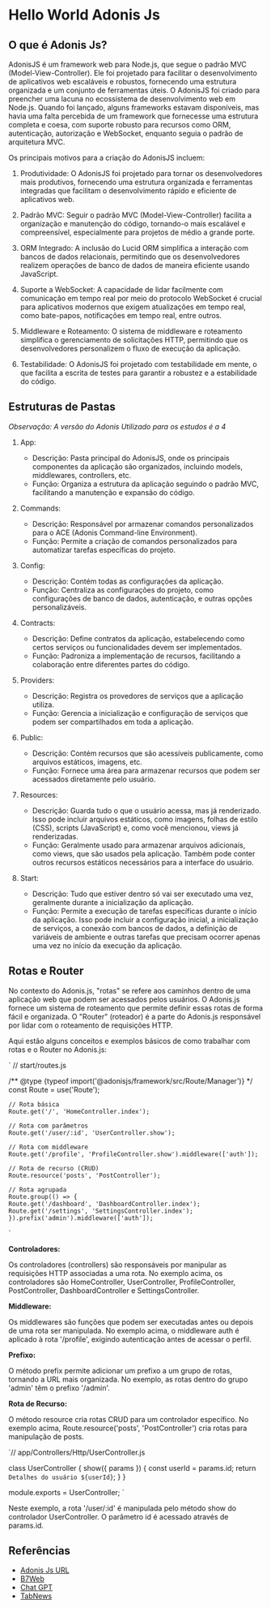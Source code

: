 # Hello World Adonis Js

## O que é Adonis Js?

AdonisJS é um framework web para Node.js, que segue o padrão MVC (Model-View-Controller). Ele foi projetado para facilitar o desenvolvimento de aplicativos web escaláveis e robustos, fornecendo uma estrutura organizada e um conjunto de ferramentas úteis. O AdonisJS foi criado para preencher uma lacuna no ecossistema de desenvolvimento web em Node.js. Quando foi lançado, alguns frameworks estavam disponíveis, mas havia uma falta percebida de um framework que fornecesse uma estrutura completa e coesa, com suporte robusto para recursos como ORM, autenticação, autorização e WebSocket, enquanto seguia o padrão de arquitetura MVC.

Os principais motivos para a criação do AdonisJS incluem:

1. Produtividade: O AdonisJS foi projetado para tornar os desenvolvedores mais produtivos, fornecendo uma estrutura organizada e ferramentas integradas que facilitam o desenvolvimento rápido e eficiente de aplicativos web.

2. Padrão MVC: Seguir o padrão MVC (Model-View-Controller) facilita a organização e manutenção do código, tornando-o mais escalável e compreensível, especialmente para projetos de médio a grande porte.

3. ORM Integrado: A inclusão do Lucid ORM simplifica a interação com bancos de dados relacionais, permitindo que os desenvolvedores realizem operações de banco de dados de maneira eficiente usando JavaScript.

4. Suporte a WebSocket: A capacidade de lidar facilmente com comunicação em tempo real por meio do protocolo WebSocket é crucial para aplicativos modernos que exigem atualizações em tempo real, como bate-papos, notificações em tempo real, entre outros.

5. Middleware e Roteamento: O sistema de middleware e roteamento simplifica o gerenciamento de solicitações HTTP, permitindo que os desenvolvedores personalizem o fluxo de execução da aplicação.

6. Testabilidade: O AdonisJS foi projetado com testabilidade em mente, o que facilita a escrita de testes para garantir a robustez e a estabilidade do código.

## Estruturas de Pastas

*Observação: A versão do Adonis Utilizado para os estudos é a 4*

1. App:
    - Descrição: Pasta principal do AdonisJS, onde os principais componentes da aplicação são organizados, incluindo models, middlewares, controllers, etc.
    - Função: Organiza a estrutura da aplicação seguindo o padrão MVC, facilitando a manutenção e expansão do código.

2. Commands:
    - Descrição: Responsável por armazenar comandos personalizados para o ACE (Adonis Command-line Environment).
    - Função: Permite a criação de comandos personalizados para automatizar tarefas específicas do projeto.

3. Config:
    - Descrição: Contém todas as configurações da aplicação.
    - Função: Centraliza as configurações do projeto, como configurações de banco de dados, autenticação, e outras opções personalizáveis.

4. Contracts:
    - Descrição: Define contratos da aplicação, estabelecendo como certos serviços ou funcionalidades devem ser implementados.
    - Função: Padroniza a implementação de recursos, facilitando a colaboração entre diferentes partes do código.

5. Providers:
    - Descrição: Registra os provedores de serviços que a aplicação utiliza.
    - Função: Gerencia a inicialização e configuração de serviços que podem ser compartilhados em toda a aplicação.

6. Public:
    - Descrição: Contém recursos que são acessíveis publicamente, como arquivos estáticos, imagens, etc.
    - Função: Fornece uma área para armazenar recursos que podem ser acessados diretamente pelo usuário.

7. Resources:
    - Descrição: Guarda tudo o que o usuário acessa, mas já renderizado. Isso pode incluir arquivos estáticos, como imagens, folhas de estilo (CSS), scripts (JavaScript) e, como você mencionou, views já renderizadas.
    - Função: Geralmente usado para armazenar arquivos adicionais, como views, que são usados pela aplicação. Também pode conter outros recursos estáticos necessários para a interface do usuário.

8. Start:
    - Descrição: Tudo que estiver dentro só vai ser executado uma vez, geralmente durante a inicialização da aplicação.
    - Função: Permite a execução de tarefas específicas durante o início da aplicação. Isso pode incluir a configuração inicial, a inicialização de serviços, a conexão com bancos de dados, a definição de variáveis de ambiente e outras tarefas que precisam ocorrer apenas uma vez no início da execução da aplicação.

## Rotas e Router

No contexto do Adonis.js, "rotas" se refere aos caminhos dentro de uma aplicação web que podem ser acessados pelos usuários. O Adonis.js fornece um sistema de roteamento que permite definir essas rotas de forma fácil e organizada. O "Router" (roteador) é a parte do Adonis.js responsável por lidar com o roteamento de requisições HTTP.

Aqui estão alguns conceitos e exemplos básicos de como trabalhar com rotas e o Router no Adonis.js:

`
// start/routes.js

/** @type {typeof import('@adonisjs/framework/src/Route/Manager')} */
    const Route = use('Route');

    // Rota básica
    Route.get('/', 'HomeController.index');

    // Rota com parâmetros
    Route.get('/user/:id', 'UserController.show');

    // Rota com middleware
    Route.get('/profile', 'ProfileController.show').middleware(['auth']);

    // Rota de recurso (CRUD)
    Route.resource('posts', 'PostController');

    // Rota agrupada
    Route.group(() => {
    Route.get('/dashboard', 'DashboardController.index');
    Route.get('/settings', 'SettingsController.index');
    }).prefix('admin').middleware(['auth']);
`

**Controladores:**

Os controladores (controllers) são responsáveis por manipular as requisições HTTP associadas a uma rota. No exemplo acima, os controladores são HomeController, UserController, ProfileController, PostController, DashboardController e SettingsController.

**Middleware:**

Os middlewares são funções que podem ser executadas antes ou depois de uma rota ser manipulada. No exemplo acima, o middleware auth é aplicado à rota '/profile', exigindo autenticação antes de acessar o perfil.

**Prefixo:**

O método prefix permite adicionar um prefixo a um grupo de rotas, tornando a URL mais organizada. No exemplo, as rotas dentro do grupo 'admin' têm o prefixo '/admin'.

**Rota de Recurso:**

O método resource cria rotas CRUD para um controlador específico. No exemplo acima, Route.resource('posts', 'PostController') cria rotas para manipulação de posts.

`// app/Controllers/Http/UserController.js

class UserController {
  show({ params }) {
    const userId = params.id;
    return `Detalhes do usuário ${userId}`;
  }
}

module.exports = UserController;
`

Neste exemplo, a rota '/user/:id' é manipulada pelo método show do controlador UserController. O parâmetro id é acessado através de params.id.

## Referências

- [Adonis Js URL](https://docs.adonisjs.com/guides/introduction)
- [B7Web](https://lp.b7web.com.br/)
- [Chat GPT](https://chat.openai.com/)
- [TabNews](https://www.tabnews.com.br/)